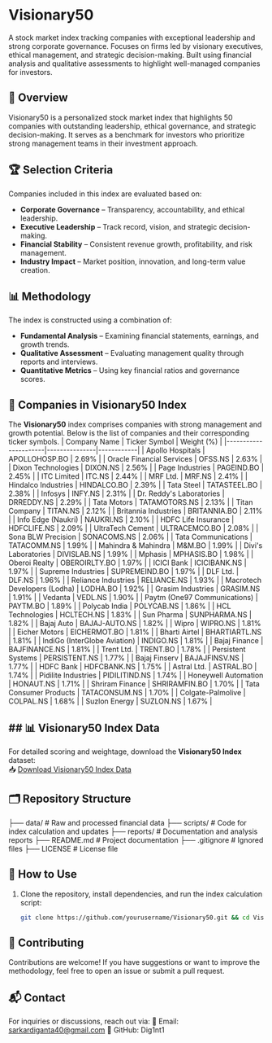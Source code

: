 # Visionary50
A stock market index tracking companies with exceptional leadership and strong corporate governance. Focuses on firms led by visionary executives, ethical management, and strategic decision-making. Built using financial analysis and qualitative assessments to highlight well-managed companies for investors.
## 📌 Overview  
Visionary50 is a personalized stock market index that highlights 50 companies with outstanding leadership, ethical governance, and strategic decision-making. It serves as a benchmark for investors who prioritize strong management teams in their investment approach.

## 🏆 Selection Criteria  
Companies included in this index are evaluated based on:  
- **Corporate Governance** – Transparency, accountability, and ethical leadership.  
- **Executive Leadership** – Track record, vision, and strategic decision-making.  
- **Financial Stability** – Consistent revenue growth, profitability, and risk management.  
- **Industry Impact** – Market position, innovation, and long-term value creation.  

## 📊 Methodology  
The index is constructed using a combination of:  
- **Fundamental Analysis** – Examining financial statements, earnings, and growth trends.  
- **Qualitative Assessment** – Evaluating management quality through reports and interviews.  
- **Quantitative Metrics** – Using key financial ratios and governance scores.

## 📌 Companies in Visionary50 Index
The **Visionary50** index comprises companies with strong management and growth potential. Below is the list of companies and their corresponding ticker symbols.
| Company Name         | Ticker Symbol  | Weight (%) |
|----------------------|---------------|------------|
| Apollo Hospitals    | APOLLOHOSP.BO  | 2.69%      |
| Oracle Financial Services | OFSS.NS  | 2.63%      |
| Dixon Technologies  | DIXON.NS       | 2.56%      |
| Page Industries     | PAGEIND.BO     | 2.45%      |
| ITC Limited        | ITC.NS         | 2.44%      |
| MRF Ltd.           | MRF.NS         | 2.41%      |
| Hindalco Industries | HINDALCO.BO    | 2.39%      |
| Tata Steel         | TATASTEEL.BO    | 2.38%      |
| Infosys           | INFY.NS         | 2.31%      |
| Dr. Reddy's Laboratories | DRREDDY.NS | 2.29%      |
| Tata Motors       | TATAMOTORS.NS   | 2.13%      |
| Titan Company     | TITAN.NS        | 2.12%      |
| Britannia Industries | BRITANNIA.BO  | 2.11%      |
| Info Edge (Naukri) | NAUKRI.NS      | 2.10%      |
| HDFC Life Insurance | HDFCLIFE.NS   | 2.09%      |
| UltraTech Cement  | ULTRACEMCO.BO    | 2.08%      |
| Sona BLW Precision | SONACOMS.NS    | 2.06%      |
| Tata Communications | TATACOMM.NS   | 1.99%      |
| Mahindra & Mahindra | M&M.BO        | 1.99%      |
| Divi's Laboratories | DIVISLAB.NS   | 1.99%      |
| Mphasis           | MPHASIS.BO      | 1.98%      |
| Oberoi Realty     | OBEROIRLTY.BO   | 1.97%      |
| ICICI Bank        | ICICIBANK.NS    | 1.97%      |
| Supreme Industries | SUPREMEIND.BO  | 1.97%      |
| DLF Ltd.          | DLF.NS         | 1.96%      |
| Reliance Industries | RELIANCE.NS   | 1.93%      |
| Macrotech Developers (Lodha) | LODHA.BO | 1.92%  |
| Grasim Industries | GRASIM.NS       | 1.91%      |
| Vedanta           | VEDL.NS        | 1.90%      |
| Paytm (One97 Communications) | PAYTM.BO | 1.89% |
| Polycab India     | POLYCAB.NS      | 1.86%      |
| HCL Technologies  | HCLTECH.NS      | 1.83%      |
| Sun Pharma       | SUNPHARMA.NS    | 1.82%      |
| Bajaj Auto       | BAJAJ-AUTO.NS   | 1.82%      |
| Wipro            | WIPRO.NS        | 1.81%      |
| Eicher Motors    | EICHERMOT.BO    | 1.81%      |
| Bharti Airtel    | BHARTIARTL.NS   | 1.81%      |
| IndiGo (InterGlobe Aviation) | INDIGO.NS | 1.81% |
| Bajaj Finance    | BAJFINANCE.NS   | 1.81%      |
| Trent Ltd.       | TRENT.BO        | 1.78%      |
| Persistent Systems | PERSISTENT.NS  | 1.77%      |
| Bajaj Finserv    | BAJAJFINSV.NS   | 1.77%      |
| HDFC Bank        | HDFCBANK.NS     | 1.75%      |
| Astral Ltd.      | ASTRAL.BO       | 1.74%      |
| Pidilite Industries | PIDILITIND.NS | 1.74%      |
| Honeywell Automation | HONAUT.NS    | 1.71%      |
| Shriram Finance  | SHRIRAMFIN.BO   | 1.70%      |
| Tata Consumer Products | TATACONSUM.NS | 1.70% |
| Colgate-Palmolive | COLPAL.NS      | 1.68%      |
| Suzlon Energy    | SUZLON.NS       | 1.67%      |

## ## 📊 Visionary50 Index Data  

For detailed scoring and weightage, download the **Visionary50 Index** dataset:  
📥 [Download Visionary50 Index Data](visionary50.xlsx)

## 🗂️ Repository Structure  
├── data/ # Raw and processed financial data
├── scripts/ # Code for index calculation and updates
├── reports/ # Documentation and analysis reports
├── README.md # Project documentation
├── .gitignore # Ignored files
├── LICENSE # License file


## 🚀 How to Use  
1. Clone the repository, install dependencies, and run the index calculation script:  
   ```bash
   git clone https://github.com/yourusername/Visionary50.git && cd Visionary50 && pip install -r requirements.txt && python scripts/calculate_index.py

## 📢 Contributing
  Contributions are welcome! If you have suggestions or want to improve the methodology, feel free to open an issue or submit a pull request.

## 📬 Contact
For inquiries or discussions, reach out via:
📧 Email: sarkardiganta40@gmail.com
🔗 GitHub: Dig1nt1
